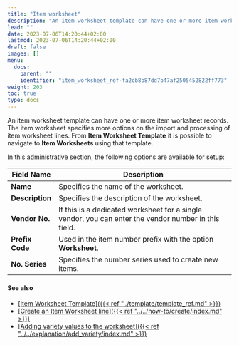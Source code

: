 ```yaml
---
title: "Item worksheet"
description: "An item worksheet template can have one or more item worksheet records. The item worksheet specifies more options on the import and processing of item worksheet lines."
lead: ""
date: 2023-07-06T14:20:44+02:00
lastmod: 2023-07-06T14:20:44+02:00
draft: false
images: []
menu:
  docs:
    parent: ""
    identifier: "item_worksheet_ref-fa2cb8b87dd7b47af2505452822ff773"
weight: 203
toc: true
type: docs
---
```


An item worksheet template can have one or more item worksheet records. The item worksheet specifies more options on the import and processing of item worksheet lines. From **Item Worksheet Template** it is possible to navigate to **Item Worksheets** using that template.

In this administrative section, the following options are available for setup:


| Field Name      | Description |
| ----------- | ----------- |
| **Name** | Specifies the name of the worksheet. |
| **Description** | Specifies the description of the worksheet. | 
| **Vendor No.** | If this is a dedicated worksheet for a single vendor, you can enter the vendor number in this field. |
| **Prefix Code** | Used in the item number prefix with the option **Worksheet**. |
| **No. Series** | Specifies the number series used to create new items. |

#### See also

- [<ins>Item Worksheet Template<ins>]({{< ref "../template/template_ref.md" >}})
- [<ins>Create an Item Worksheet line<ins>]({{< ref "../../how-to/create/index.md" >}})
- [<ins>Adding variety values to the worksheet<ins>]({{< ref "../../explanation/add_variety/index.md" >}})